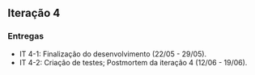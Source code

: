 ## Iteração 4

### Entregas
- IT 4-1:  Finalização do desenvolvimento (22/05 - 29/05).
- IT 4-2: Criação de testes; Postmortem da iteração 4  (12/06 - 19/06).
